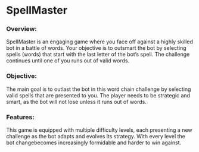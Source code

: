 # SpellMaster

### Overview:
SpellMaster is an engaging game where you face off against a highly skilled bot in a battle of words. Your objective is to outsmart the bot by selecting spells (words) that start with the last letter of the bot’s spell. The challenge continues until one of you runs out of valid words.

### Objective:
The main goal is to outlast the bot in this word chain challenge by selecting valid spells that are presented to you. The player needs to be strategic and smart, as the bot will not lose unless it runs out of words.

### Features:
This game is equipped with multiple difficulty levels, each presenting a new challenge as the bot adapts and evolves its strategy. With every level the bot changebecomes increasingly formidable and harder to win against.
